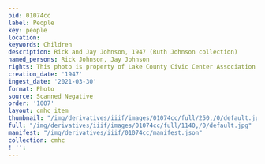 ```yaml
---
pid: 01074cc
label: People
key: people
location: 
keywords: Children
description: Rick and Jay Johnson, 1947 (Ruth Johnson collection)
named_persons: Rick Johnson, Jay Johnson
rights: This photo is property of Lake County Civic Center Association.
creation_date: '1947'
ingest_date: '2021-03-30'
format: Photo
source: Scanned Negative
order: '1007'
layout: cmhc_item
thumbnail: "/img/derivatives/iiif/images/01074cc/full/250,/0/default.jpg"
full: "/img/derivatives/iiif/images/01074cc/full/1140,/0/default.jpg"
manifest: "/img/derivatives/iiif/01074cc/manifest.json"
collection: cmhc
! '': 
---
```

